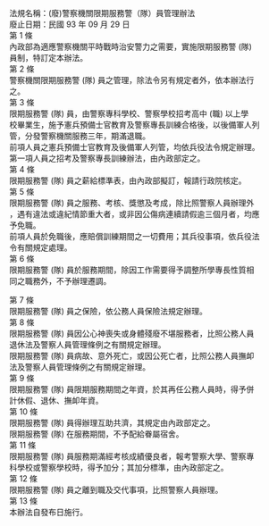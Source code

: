法規名稱：(廢)警察機關限期服務警（隊）員管理辦法  
廢止日期：民國 93 年 09 月 29 日  
第 1 條  
內政部為適應警察機關平時戰時治安警力之需要，實施限期服務警 (隊)  
員制，特訂定本辦法。  
第 2 條  
警察機關限期服務警 (隊) 員之管理，除法令另有規定者外，依本辦法行  
之。  
第 3 條  
限期服務警 (隊) 員，由警察專科學校、警察學校招考高中 (職) 以上學  
校畢業生，施予憲兵預備士官教育及警察專長訓練合格後，以後備軍人列  
管，分發警察機關服務三年，期滿退職。  
前項人員之憲兵預備士官教育及後備軍人列管，均依兵役法令規定辦理。  
第一項人員之招考及警察專長訓練辦法，由內政部定之。  
第 4 條  
限期服務警 (隊) 員之薪給標準表，由內政部擬訂，報請行政院核定。  
第 5 條  
限期服務警 (隊) 員之服務、考核、獎懲及考成，除比照警察人員辦理外  
，遇有違法或違紀情節重大者，或非因公傷病連續請假逾三個月者，均應  
予免職。  
前項人員於免職後，應賠償訓練期間之一切費用；其兵役事項，依兵役法  
令有關規定處理。  
第 6 條  
限期服務警 (隊) 員於服務期間，除因工作需要得予調整所學專長性質相  
同之職務外，不予辦理遷調。  


第 7 條  
限期服務警 (隊) 員之保險，依公務人員保險法規定辦理。  
第 8 條  
限期服務警 (隊) 員因公心神喪失或身體殘廢不堪服務者，比照公務人員  
退休法及警察人員管理條例之有關規定辦理。  
限期服務警 (隊) 員病故、意外死亡，或因公死亡者，比照公務人員撫卹  
法及警察人員管理條例之有關規定辦理。  
第 9 條  
限期服務警 (隊) 員限期服務期間之年資，於其再任公務人員時，得予併  
計休假、退休、撫卹年資。  
第 10 條  
限期服務警 (隊) 員得辦理互助共濟，其規定由內政部定之。  
限期服務警 (隊) 在服務期間，不予配給眷屬宿舍。  
第 11 條  
限期服務警 (隊) 員服務期滿經考核成績優良者，報考警察大學、警察專  
科學校或警察學校時，得予加分；其加分標準，由內政部定之。  
第 12 條  
限期服務警 (隊) 員之離到職及交代事項，比照警察人員辦理。  
第 13 條  
本辦法自發布日施行。  


